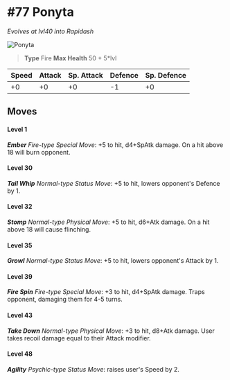 # #77 Ponyta
*Evolves at lvl40 into Rapidash*

![Ponyta](https://img.pokemondb.net/sprites/home/normal/1x/ponyta.png)

> **Type** Fire
> **Max Health** 50 + 5\*lvl

| Speed | Attack | Sp. Attack | Defence | Sp. Defence |
| ----- | ------ | ---------- | ------- | ----------- |
| +0 | +0 | +0 | -1 | +0 |

## Moves
#### Level 1

***Ember** Fire-type Special Move*: +5 to hit, d4+SpAtk damage. On a hit above 18 will burn opponent.
#### Level 30

***Tail Whip** Normal-type Status Move*: +5 to hit, lowers opponent's Defence by 1.
#### Level 32

***Stomp** Normal-type Physical Move*: +5 to hit, d6+Atk damage. On a hit above 18 will cause flinching.
#### Level 35

***Growl** Normal-type Status Move*: +5 to hit, lowers opponent's Attack by 1.
#### Level 39

***Fire Spin** Fire-type Special Move*: +3 to hit, d4+SpAtk damage. Traps opponent, damaging them for 4-5 turns.
#### Level 43

***Take Down** Normal-type Physical Move*: +3 to hit, d8+Atk damage. User takes recoil damage equal to their Attack modifier.
#### Level 48

***Agility** Psychic-type Status Move*: raises user's Speed by 2.


